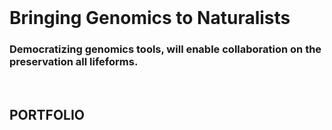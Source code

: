 <br>

# **Bringing Genomics to Naturalists**

### **Democratizing genomics tools, will enable collaboration on the preservation all lifeforms.**
<br>

## **PORTFOLIO**